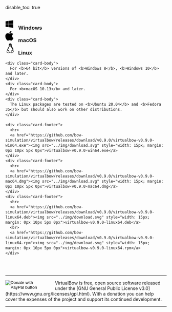 disable_toc: true

<br>

<div class="card-layout">
    <div class="card-title">
      <h3 style="margin: 0"><img src="../img/windows.svg" style="width: 25px; margin: 0px 15px 5px 0px">Windows</h3>
    </div>
    <div class="card-title">
      <h3 style="margin: 0"><img src="../img/macos.svg" style="width: 25px; margin: 0px 15px 5px 0px">macOS</h3>
    </div>
    <div class="card-title">
      <h3 style="margin: 0"><img src="../img/linux.svg" style="width: 30px; margin: 0px 10px 5px 0px">Linux</h3>
    </div>
    
    <div class="card-body">
      For <b>64 bit</b> versions of <b>Windows 8</b>, <b>Windows 10</b> and later.
    </div>
    <div class="card-body">
      For <b>macOS 10.13</b> and later.
    </div>
    <div class="card-body">
      The Linux packages are tested on <b>Ubuntu 20.04</b> and <b>Fedora 35</b> but should also work on other distributions.
    </div>

    <div class="card-footer">
      <hr>
      <a href="https://github.com/bow-simulation/virtualbow/releases/download/v0.9.0/virtualbow-v0.9.0-win64.exe"><img src="../img/download.svg" style="width: 15px; margin: 0px 10px 5px 0px">virtualbow-v0.9.0-win64.exe</a>
    </div>
    <div class="card-footer">
      <hr>
      <a href="https://github.com/bow-simulation/virtualbow/releases/download/v0.9.0/virtualbow-v0.9.0-mac64.dmg"><img src="../img/download.svg" style="width: 15px; margin: 0px 10px 5px 0px">virtualbow-v0.9.0-mac64.dmg</a>
    </div>
    <div class="card-footer">
      <hr>
      <a href="https://github.com/bow-simulation/virtualbow/releases/download/v0.9.0/virtualbow-v0.9.0-linux64.deb"><img src="../img/download.svg" style="width: 15px; margin: 0px 10px 5px 0px">virtualbow-v0.9.0-linux64.deb</a>
      <br>
      <a href="https://github.com/bow-simulation/virtualbow/releases/download/v0.9.0/virtualbow-v0.9.0-linux64.rpm"><img src="../img/download.svg" style="width: 15px; margin: 0px 10px 5px 0px">virtualbow-v0.9.0-linux64.rpm</a>
    </div>
</div>

<br>
<br>

---

<form action="https://www.paypal.com/donate" method="post" target="_top", style="float: left; padding-right: 30px;">
<input type="hidden" name="hosted_button_id" value="CZUXPF6ZCSEZU" />
<input type="image" src="https://pics.paypal.com/00/s/NmIwZDE4MjgtODg4Mi00MjEzLWE4YjgtMWEwZjczNDBmNDA4/file.PNG" style="width: 120px", border="0" name="submit" title="PayPal - The safer, easier way to pay online!" alt="Donate with PayPal button" />
<img alt="" border="0" src="https://www.paypal.com/en_DE/i/scr/pixel.gif" width="1" height="1" />
</form>
VirtualBow is free, open source software released under the [GNU General Public License v3.0](https://www.gnu.org/licenses/gpl.html).
With a donation you can help cover the expenses of the project and support its continued development.

---